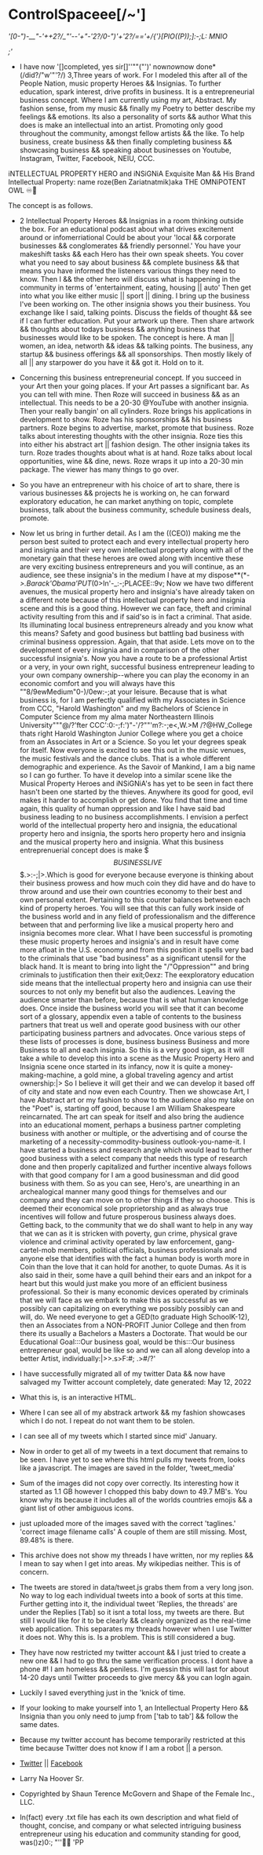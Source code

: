 # ControlSpaceee[/~']
*'[0-")-__"-'++2?/_"'--'+"-'2?/_0-")'+'2?/_=='+/{'}[PIO((P));]:-;L: MNIO<P>;'*
* I have now '[]completed, yes sir[]''""("\')' now*now*now done*(/did?/"w'"'?/) 3,Three years of work.
For I modeled this after all of the People Nation, music property Heroes && Insignias.
To further education, spark interest, drive profits in business.
It is a entrepreneurial business concept.
Where I am currently using my art, Abstract. My fashion sense, from my music && finally my
Poetry to better describe my feelings && emotions. Its also a personality of sorts && author
What this does is make an intellectual into an artist. Promoting only good throughout the
community, amongst fellow artists && the like.
To help business,
create business && then
finally completing business
&& showcasing business && speaking about businesses on Youtube, Instagram, Twitter, Facebook, NEIU, CCC.

iNTELLECTUAL PROPERTY HERO and iNSiGNiA
Exquisite Man && His Brand Intellectual Property: name roze(Ben Zariatnatmik)aka THE OMNiPOTENT OWL ♾🦉

The concept is as follows.

* 2 Intellectual Property Heroes && Insignias in a room thinking outside the box.
For an educational podcast about what drives excitement around or infomerriational
Could be about your 'local && corporate businesses && conglomerates && friendly personnel.'
You have your makeshift tasks && each Hero has their own speak sheets.
You cover what you need to say about business && complete business && that means you have informed the 
listeners various things they need to know.
Then I && the other hero will discuss what is happening in the
community in terms of 'entertainment, eating, housing || auto'
Then get into what you like either music || sport || dining.
I bring up the business I've been working on. The other insignia shows you their business.
You exchange like I said, talking points.
Discuss the fields of thought && see if I can further education.
Put your artwork up there.
Then share artwork && thoughts about todays business && anything business that businesses would like to be spoken.
The concept is here.
A man || women, an idea, networth && ideas && talking points.
The business, any startup && business offerings && all sponsorships.
Then mostly likely of all || any starpower do you have it && got it. Hold on to it.

* Concerning this business entrepreneurial concept.
If you succeed in your Art then your going places.
If your Art passes a significant bar.
As you can tell with mine.
Then Roze will succeed in business && as an intellectual.
This needs to be a 20-30 @YouTube with another insignia.
Then your really bangin' on all cylinders.
Roze brings his applications in development to show.
Roze has his sponsorships && his business partners.
Roze begins to advertise, market, promote that business.
Roze talks about interesting thoughts with the other insignia.
Roze ties this into either his abstract art || fashion design.
The other insignia takes its turn.
Roze trades thoughts about what is at hand.
Roze talks about local opportunities, wine && dine, news.
Roze wraps it up into a 20-30 min package.
The viewer has many things to go over.

* So you have an entrepreneur with his choice of art to share, there is various businesses && projects he is working on, 
he can forward exploratory education, he can market anything on topic, complete business, talk about the business community, 
schedule business deals, promote.

* Now let us bring in further detail. As I am the ((CEO)) making me the person best suited to protect each and every
intellectual property hero and insignia and their very own intellectual property along with all of the monetary gain
that these heroes are owed along with incentive these are very exciting business entrepreneurs and you will continue,
as an audience, see these insignia's in the medium I have at my dispose**(*-_>.Barack'Obama'PUT_(0>In'-_:-;PLACEE::9v;
Now we have two different avenues, the musical property hero and insignia's have already taken on a different note 
because of this intellectual property hero and insignia scene and this is a good thing. However we can face, theft 
and criminal activity resulting from this and if said'so is in fact a criminal. That aside. Its illuminating local
business entrepreneurs already and you know what this means? Safety and good business but battling bad business with 
criminal business oppression. Again, that that aside. Lets move on to the development of every insignia and in comparison
of the other successful insignia's. Now you have a route to be a professional Artist or a very, in your own right,
successful business entrepreneur leading to your own company ownership--where you can play the economy in an economic
comfort and  you will always have this ""8/9ewMedium"0-)/0ew:-;at  your leisure. Because that is what business is, for I
am perfectly qualified with my Associates in Science from CCC, "Harold Washington" and my Bachelors of Science in Computer
Science from my alma mater Northeastern Illinois University"""@/?'fter CCC':0:-;f:')"-'/?""'m?:-;e<,W.>M /?@HW_College
thats right Harold Washington Junior College where you get a choice from an Associates in Art or a Science. So you let
your degrees speak for itself. Now everyone is excited to see this out in the music venues, the music festivals and the
dance clubs. That is a whole different demographic and experience. As the Savoir of Mankind, I am a big name so I can go
further. To have it develop into a similar scene like the Musical Property Heroes and iNSiGNiA's has yet to be seen in 
fact there hasn't been one started by the thieves. Anywhere its good for good, evil makes it harder to accomplish or get
done. You find that time and time again, this quality of human oppression and like I have said bad business leading to
no business accomplishments. I envision a perfect world of the intellectual property hero and insignia, the educational 
property hero and insignia, the sports hero property hero and insignia and the musical property hero and insignia. What 
this business entreprenuerial concept does is make $$$BUSINESS LIVE$$$.>:-;|>.Which is good for everyone because everyone
is thinking about their business prowess and how much coin they did have and do have to throw around and use their own
countries economy to their best and own personal extent. Pertaining to this counter balances between each kind of property
heroes. You will see that this can fully work inside of the business world and in any field of professionalism and the 
difference between that and performing live like a musical property hero and insignia becomes more clear. What I have
been successful is promoting these music property heroes and insignia's and in result have come more afloat in the U.S.
economy and from this position it spells very bad to the criminals that use "bad business" as a significant utensil for
the black hand. It is meant to bring into light the "/"Oppression"\" and bring criminals to justification then their exit;0exz:
The eexploratory education side means that the intellectual property hero and insignia can use their sources to not only my 
benefit but also the audiences. Leaving the audience smarter than before, because that is what human knowledge does. Once
inside the business world you will see that it can become sort of a glossary, appendix even a table of contents to the
business partners that treat us well and operate good business with our other participating business partners and advocates.
Once various steps of these lists of processes is done, business business Business and more Business to all and each insignia.
So this is a very good sign, as it will take a while to develop this into a scene as the Music Property Hero and Insignia scene
once started in its infancy, now it is quite a money-making-machine, a gold mine, a global traveling agency and 
artist ownership:|> So I believe it will get their and we can develop it based off of city and state and now even each Country.
Then we showcase Art, I have Abstract art or my fashion to show to the audience also my take on the "Poet" is, starting off good,
because I am William Shakespeare reincarnated. The art can speak for itself and also bring the audience into an educational moment,
perhaps a business partner completing business with another or multiple, or the advertising and of course the marketing of a
necessity-commodity-business outlook-you-name-it. I have started a business and research angle which would lead to further good 
business with a select company that needs this type of research done and then properly capitalized and further incentive always follows
with that good company for I am a good businessman and did good business with them. So as you can see, Hero's, are unearthing in an
archealogical manner many good things for themselves and our company and they can move on to other things if they so choose. This is deemed
their economical sole proprietorship and as always true incentives will follow and future prosperous business always does. Getting back,
to the community that we do shall want to help in any way that we can as it is stricken with poverty, gun crime, physical grave violence 
and criminal activity operated by law enforcement, gang-cartel-mob members, political officials, business professionals and anyone else that
identifies with the fact a human body is worth more in Coin than the love that it can hold for another, to quote Dumas. As it is also
said in their, some have a quill behind their ears and an inkpot for a heart but this would just make you more of an efficient business
professional. So their is many economic devices operated by criminals that we will face as we embark to make this as successful as we
possibly can capitalizing on everything we possibly possibly can and will, do. We need everyone to get a GED(to graduate High SchoolK-12),
then an Associates from a NON-PROFIT Junior College and then from there its usually a Bachelors a Masters a Doctorate. That would be
our Educational Goal:::Our business goal, would be this:::Our business entrepreneur goal, would be like so and we can all along
develop into a better Artist, individually:|>><T>.s>F:#; .>#/?'

* I have successfully migrated all of my twitter Data && now have salvaged my Twitter account completely, date generated: May 12, 2022
* What this is, is an interactive HTML.
* Where I can see all of my abstrack artwork && my fashion showcases which I do not. I repeat do not want them to be stolen.
* I can see all of my tweets which I started since mid' January.
* Now in order to get all of my tweets in a text document that remains to be seen. I have yet to see where this html pulls my tweets from, 
  looks like a javascript. The images are saved in the folder, 'tweet_media'
* Sum of the images did not copy over correctly. Its interesting how it started as 1.1 GB however I chopped this baby down to 49.7 MB's.
  You know why its because it includes all of the worlds countries emojis && a giant list of other ambiguous icons.
* just uploaded more of the images saved with the correct 'taglines.' 'correct image filename calls' A couple of them are still missing. Most, 89.48% is there.
* This archive does not show my threads I have written, nor my replies && I mean to say when I get into areas. My wikipedias neither. This is of concern.
* The tweets are stored in data/tweet.js grabs them from a very long json. No way to log each individual tweets into a book of sorts at this time. 
Further getting into it, the individual tweet 'Replies, the threads' are under the Replies [Tab] so it isnt a total loss, my tweets are there. 
But still I would like for it to be clearly && cleanly organized as the real-time web application. This separates my threads however when I use Twitter it does not. 
Why this is. Is a problem. This is still considered a bug.
* They have now restricted my twitter account && I just tried to create a new one && I had to go thru the same verification process. I dont have a phone #! I am homeless && peniless. 
I'm guessin this will last for about 14-20 days until Twitter proceeds to give mercy && you can logIn again. 
* Luckily I saved everything just in the 'knick of time.
* If your looking to make yourself into 1, an Intellectual Property Hero && Insignia than you only need to jump from ['tab to tab'] && follow the same dates.
* Because my twitter account has become temporarily restricted at this time because Twitter does not know if I am a robot || a person.
* [Twitter](https://twitter.com/rozeNameRoze) || [Facebook](https://www.facebook.com/shaun.mcgovern.90/)
* Larry Na Hoover Sr.
* Copyrighted by Shaun Terence McGovern and Shape of the Female Inc., LLC.
* In(fact) every .txt file has each its own description and what field of thought, concise, and company or what selected intriguing business entrepreneur using his education and community standing for good, was()z)0:;   "''🎄🎄
'PP
